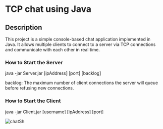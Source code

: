 # TCP chat using Java

## Description
This project is a simple console-based chat application implemented in Java. It allows multiple clients to connect to a server via TCP connections and communicate with each other in real time.

### How to Start the Server
java -jar Server.jar [ipAddress] [port] [backlog]

backlog: The maximum number of client connections the server will queue before refusing new connections. 

### How to Start the Client
java -jar Client.jar [username] [ipAddress] [port]


![chatSh](https://github.com/user-attachments/assets/d0e6cd7a-a6c9-466f-86e0-8a0a5779e96d)
